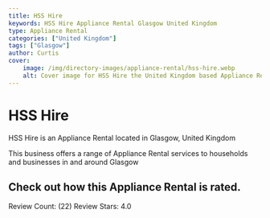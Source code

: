 ```yaml
---
title: HSS Hire
keywords: HSS Hire Appliance Rental Glasgow United Kingdom 
type: Appliance Rental 
categories: ["United Kingdom"]
tags: ["Glasgow"]
author: Curtis
cover:
    image: /img/directory-images/appliance-rental/hss-hire.webp
    alt: Cover image for HSS Hire the United Kingdom based Appliance Rental servicing Glasgow 
---
```


# HSS Hire
HSS Hire is an Appliance Rental located in Glasgow, United Kingdom

This business offers a range of Appliance Rental services to households and businesses in and around Glasgow

## Check out how this Appliance Rental is rated.
Review Count: (22)
Review Stars: 4.0
